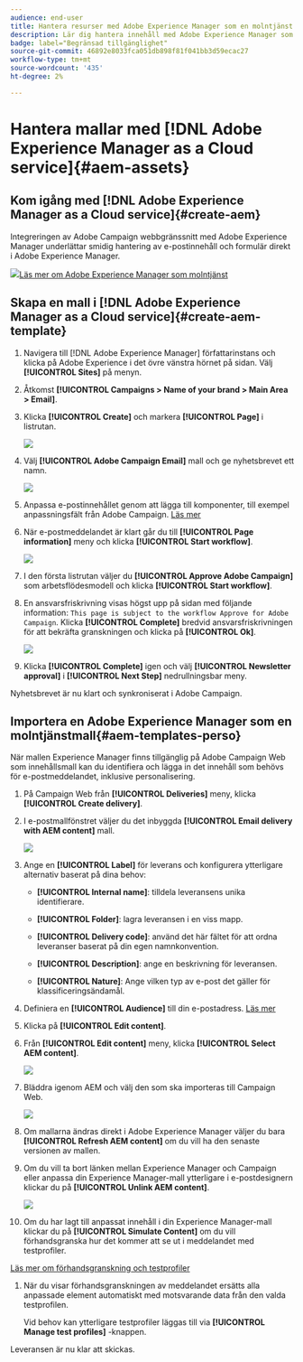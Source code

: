 ```yaml
---
audience: end-user
title: Hantera resurser med Adobe Experience Manager som en molntjänst
description: Lär dig hantera innehåll med Adobe Experience Manager som en molntjänst
badge: label="Begränsad tillgänglighet"
source-git-commit: 46892e8033fca051db898f81f041bb3d59ecac27
workflow-type: tm+mt
source-wordcount: '435'
ht-degree: 2%

---
```


# Hantera mallar med [!DNL Adobe Experience Manager as a Cloud service]{#aem-assets}

## Kom igång med [!DNL Adobe Experience Manager as a Cloud service]{#create-aem}

Integreringen av Adobe Campaign webbgränssnitt med Adobe Experience Manager underlättar smidig hantering av e-postinnehåll och formulär direkt i Adobe Experience Manager.

![](assets/do-not-localize/book.png)[Läs mer om Adobe Experience Manager som molntjänst](https://experienceleague.adobe.com/docs/experience-manager-cloud-service/content/sites/authoring/getting-started/quick-start.html?lang=en)

## Skapa en mall i [!DNL Adobe Experience Manager as a Cloud service]{#create-aem-template}

1. Navigera till [!DNL Adobe Experience Manager] författarinstans och klicka på Adobe Experience i det övre vänstra hörnet på sidan. Välj **[!UICONTROL Sites]** på menyn.

1. Åtkomst **[!UICONTROL Campaigns > Name of your brand > Main Area > Email]**.

1. Klicka **[!UICONTROL Create]** och markera **[!UICONTROL Page]** i listrutan.

   ![](assets/aem_1.png)

1. Välj **[!UICONTROL Adobe Campaign Email]** mall och ge nyhetsbrevet ett namn.

   ![](assets/aem_2.png)

1. Anpassa e-postinnehållet genom att lägga till komponenter, till exempel anpassningsfält från Adobe Campaign. [Läs mer](https://experienceleague.adobe.com/docs/experience-manager-65/content/sites/authoring/aem-adobe-campaign/campaign.html?lang=en#editing-email-content)

1. När e-postmeddelandet är klart går du till **[!UICONTROL Page information]** meny och klicka **[!UICONTROL Start workflow]**.

   ![](assets/aem_3.png)

1. I den första listrutan väljer du **[!UICONTROL Approve Adobe Campaign]** som arbetsflödesmodell och klicka **[!UICONTROL Start workflow]**.

1. En ansvarsfriskrivning visas högst upp på sidan med följande information: `This page is subject to the workflow Approve for Adobe Campaign`. Klicka **[!UICONTROL Complete]** bredvid ansvarsfriskrivningen för att bekräfta granskningen och klicka på **[!UICONTROL Ok]**.

   ![](assets/aem_4.png)

1. Klicka **[!UICONTROL Complete]** igen och välj **[!UICONTROL Newsletter approval]** i **[!UICONTROL Next Step]** nedrullningsbar meny.

Nyhetsbrevet är nu klart och synkroniserat i Adobe Campaign.

## Importera en Adobe Experience Manager som en molntjänstmall{#aem-templates-perso}

När mallen Experience Manager finns tillgänglig på Adobe Campaign Web som innehållsmall kan du identifiera och lägga in det innehåll som behövs för e-postmeddelandet, inklusive personalisering.

1. På Campaign Web från **[!UICONTROL Deliveries]** meny, klicka **[!UICONTROL Create delivery]**.

1. I e-postmallfönstret väljer du det inbyggda **[!UICONTROL Email delivery with AEM content]** mall.

   ![](assets/aem_5.png)

1. Ange en **[!UICONTROL Label]** för leverans och konfigurera ytterligare alternativ baserat på dina behov:

   * **[!UICONTROL Internal name]**: tilldela leveransens unika identifierare.

   * **[!UICONTROL Folder]**: lagra leveransen i en viss mapp.

   * **[!UICONTROL Delivery code]**: använd det här fältet för att ordna leveranser baserat på din egen namnkonvention.

   * **[!UICONTROL Description]**: ange en beskrivning för leveransen.

   * **[!UICONTROL Nature]**: Ange vilken typ av e-post det gäller för klassificeringsändamål.

1. Definiera en **[!UICONTROL Audience]** till din e-postadress. [Läs mer](../email/create-email.md#define-audience)

1. Klicka på **[!UICONTROL Edit content]**.

1. Från **[!UICONTROL Edit content]** meny, klicka **[!UICONTROL Select AEM content]**.

   ![](assets/aem_6.png)

1. Bläddra igenom AEM och välj den som ska importeras till Campaign Web.

   ![](assets/aem_8.png)

1. Om mallarna ändras direkt i Adobe Experience Manager väljer du bara **[!UICONTROL Refresh AEM content]** om du vill ha den senaste versionen av mallen.

1. Om du vill ta bort länken mellan Experience Manager och Campaign eller anpassa din Experience Manager-mall ytterligare i e-postdesignern klickar du på **[!UICONTROL Unlink AEM content]**.

   ![](assets/aem_9.png)

1. Om du har lagt till anpassat innehåll i din Experience Manager-mall klickar du på **[!UICONTROL Simulate Content]** om du vill förhandsgranska hur det kommer att se ut i meddelandet med testprofiler.

[Läs mer om förhandsgranskning och testprofiler](../preview-test/preview-content.md)

1. När du visar förhandsgranskningen av meddelandet ersätts alla anpassade element automatiskt med motsvarande data från den valda testprofilen.

   Vid behov kan ytterligare testprofiler läggas till via **[!UICONTROL Manage test profiles]** -knappen.

Leveransen är nu klar att skickas.

